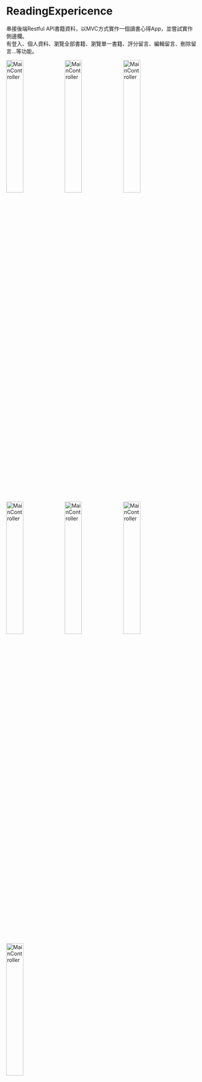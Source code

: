 # ReadingExpericence

串接後端Restful API書籍資料，以MVC方式實作一個讀書心得App，並嘗試實作側邊欄。  
有登入、個人資料、瀏覽全部書籍、瀏覽單一書籍、評分留言、編輯留言、刪除留言...等功能。

<img src="https://images.cakeresume.com/post-images/6c15d81b-2169-4d59-bbb6-0488c563c014.png" width = "30%" height = "30%" alt="MainController"/>    <img src="https://images.cakeresume.com/post-images/17210f38-2d77-4414-a4cd-fb94e19e58aa.png" width = "30%" height = "30%" alt="MainController"/>    <img src="https://images.cakeresume.com/post-images/15ecb9a2-6e29-4467-8a52-e51c0d027de1.png" width = "30%" height = "30%" alt="MainController"/>    <img src="https://images.cakeresume.com/post-images/874b73ed-d5a7-45c7-9d42-8234cbbfeb69.png" width = "30%" height = "30%" alt="MainController"/>    <img src="https://images.cakeresume.com/post-images/e075dfdd-3e23-40b6-a743-e94a25b4e4a8.png" width = "30%" height = "30%" alt="MainController"/>    <img src="https://images.cakeresume.com/post-images/ac2506c4-f2bf-4f39-a6c6-8d67f463b4bb.png" width = "30%" height = "30%" alt="MainController"/>    <img src="https://images.cakeresume.com/post-images/1428f25a-2c2f-4ad2-b833-7af28e6d89cb.png" width = "30%" height = "30%" alt="MainController"/>

